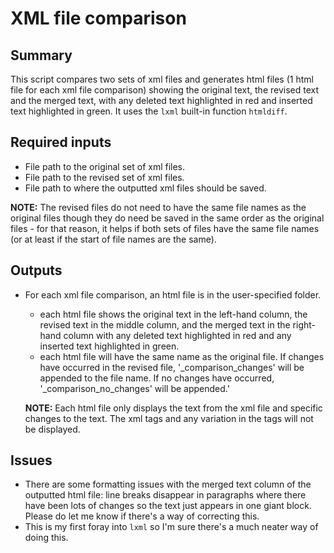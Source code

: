 # XML file comparison

## Summary
This script compares two sets of xml files and generates html files (1 html file for each xml file comparison) showing
the original text, the revised text and the merged text, with any deleted text highlighted in red and inserted text
highlighted in green. It uses the `lxml` built-in function `htmldiff`.

## Required inputs
* File path to the original set of xml files.
* File path to the revised set of xml files.
* File path to where the outputted xml files should be saved.

**NOTE:** The revised files do not need to have the same file names as the original files though they do need be saved in 
the same order as the original files - for that reason, it helps if both sets of files have the same file names (or at least if the start of file names are the same).

## Outputs
* For each xml file comparison, an html file is in the user-specified folder.
  * each html file shows the original text in the left-hand column, the revised text in the middle column, and the merged text
    in the right-hand column with any deleted text highlighted in red and any inserted text highlighted in green.
  * each html file will have the same name as the original file. If changes have occurred in the revised file, '\_comparison\_changes' 
    will be appended to the file name. If no changes have occurred, '\_comparison\_no\_changes' will be appended.'

  **NOTE:** Each html file only displays the text from the xml file and specific changes to the text. The xml tags and
   any variation in the tags will not be displayed.

## Issues
  * There are some formatting issues with the merged text column of the outputted html file: line breaks disappear in
    paragraphs where there have been lots of changes so the text just appears in one giant block. Please do let me know
    if there's a way of correcting this.
  * This is my first foray into `lxml` so I'm sure there's a much neater way of doing this.
